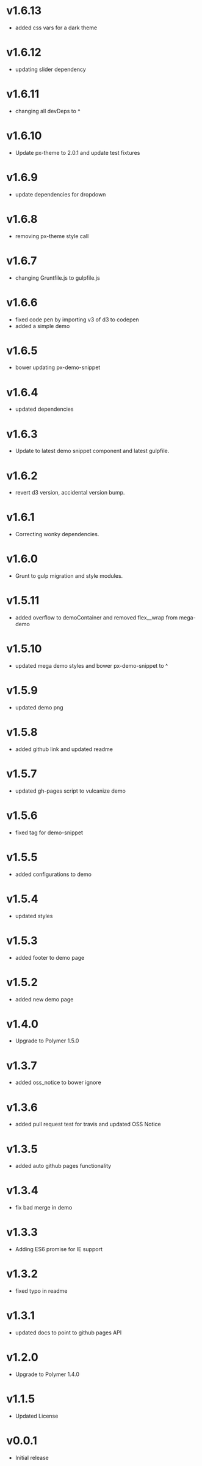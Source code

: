 v1.6.13
==================
* added css vars for a dark theme

v1.6.12
==================
* updating slider dependency

v1.6.11
==================
* changing all devDeps to ^

v1.6.10
==================
* Update px-theme to 2.0.1 and update test fixtures

v1.6.9
==================
* update dependencies for dropdown

v1.6.8
==================
* removing px-theme style call


v1.6.7
==================
* changing Gruntfile.js to gulpfile.js

v1.6.6
==================
* fixed code pen by importing v3 of d3 to codepen
* added a simple demo

v1.6.5
==================
* bower updating px-demo-snippet

v1.6.4
==================
* updated dependencies

v1.6.3
==================
* Update to latest demo snippet component and latest gulpfile.

v1.6.2
==================
* revert d3 version, accidental version bump.

v1.6.1
==================
* Correcting wonky dependencies.

v1.6.0
==================
* Grunt to gulp migration and style modules.

v1.5.11
==================
* added overflow to demoContainer and removed flex__wrap from mega-demo

v1.5.10
==================
* updated mega demo styles and bower px-demo-snippet to ^

v1.5.9
==================
* updated demo png

v1.5.8
==================
* added github link and updated readme

v1.5.7
==================
* updated gh-pages script to vulcanize demo

v1.5.6
==================
* fixed tag for demo-snippet

v1.5.5
==================
* added configurations to demo

v1.5.4
==================
* updated styles

v1.5.3
==================
* added footer to demo page

v1.5.2
==================
* added new demo page

v1.4.0
==================
* Upgrade to Polymer 1.5.0

v1.3.7
==================
* added oss_notice to bower ignore

v1.3.6
==================
* added pull request test for travis and updated OSS Notice

v1.3.5
==================
* added auto github pages functionality

v1.3.4
==================
* fix bad merge in demo

v1.3.3
==================
* Adding ES6 promise for IE support

v1.3.2
==================
* fixed typo in readme

v1.3.1
==================
* updated docs to point to github pages API

v1.2.0
==================
* Upgrade to Polymer 1.4.0

v1.1.5
==================
* Updated License

v0.0.1
==================
* Initial release

